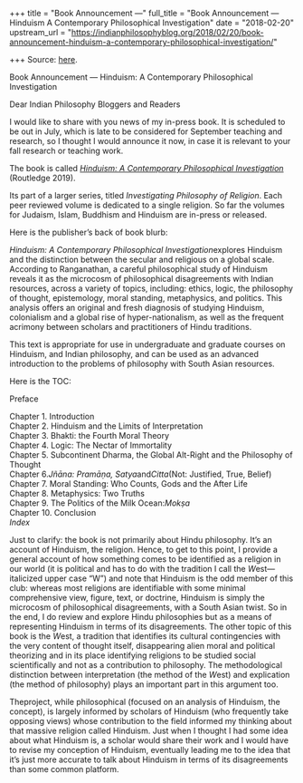 +++
title = "Book Announcement —"
full_title = "Book Announcement — Hinduism A Contemporary Philosophical Investigation"
date = "2018-02-20"
upstream_url = "https://indianphilosophyblog.org/2018/02/20/book-announcement-hinduism-a-contemporary-philosophical-investigation/"

+++
Source: [here](https://indianphilosophyblog.org/2018/02/20/book-announcement-hinduism-a-contemporary-philosophical-investigation/).

Book Announcement — Hinduism: A Contemporary Philosophical Investigation

Dear Indian Philosophy Bloggers and Readers

I would like to share with you news of my in-press book. It is scheduled
to be out in July, which is late to be considered for September teaching
and research, so I thought I would announce it now, in case it is
relevant to your fall research or teaching work.

The book is called *[Hinduism: A Contemporary Philosophical
Investigation](https://www.routledge.com/Hinduism-A-Contemporary-Philosophical-Investigation/Ranganathan/p/book/9781138909106)*
(Routledge 2019).

Its part of a larger series, titled *Investigating Philosophy of
Religion*. Each peer reviewed volume is dedicated to a single religion.
So far the volumes for Judaism, Islam, Buddhism and Hinduism are
in-press or released.

Here is the publisher’s back of book blurb:

*Hinduism: A Contemporary Philosophical Investigation*explores Hinduism
and the distinction between the secular and religious on a global scale.
According to Ranganathan, a careful philosophical study of Hinduism
reveals it as the microcosm of philosophical disagreements with Indian
resources, across a variety of topics, including: ethics, logic, the
philosophy of thought, epistemology, moral standing, metaphysics, and
politics. This analysis offers an original and fresh diagnosis of
studying Hinduism, colonialism and a global rise of hyper-nationalism,
as well as the frequent acrimony between scholars and practitioners of
Hindu traditions.

This text is appropriate for use in undergraduate and graduate courses
on Hinduism, and Indian philosophy, and can be used as an advanced
introduction to the problems of philosophy with South Asian resources.

Here is the TOC:

Preface

Chapter 1. Introduction  
Chapter 2. Hinduism and the Limits of Interpretation  
Chapter 3. Bhakti: the Fourth Moral Theory  
Chapter 4. Logic: The Nectar of Immortality  
Chapter 5. Subcontinent Dharma, the Global Alt-Right and the Philosophy
of Thought  
Chapter 6.*Jñāna: Pramāṇa, Satya*and*Citta*(Not: Justified, True,
Belief)  
Chapter 7. Moral Standing: Who Counts, Gods and the After Life  
Chapter 8. Metaphysics: Two Truths  
Chapter 9. The Politics of the Milk Ocean:*Mokṣa*  
Chapter 10. Conclusion  
*Index*

Just to clarify: the book is not primarily about Hindu philosophy. It’s
an account of Hinduism, the religion. Hence, to get to this point, I
provide a general account of how something comes to be identified as a
religion in our world (it is political and has to do with the tradition
I call the *W*est—italicized upper case “W”) and note that Hinduism is
the odd member of this club: whereas most religions are identifiable
with some minimal comprehensive view, figure, text, or doctrine,
Hinduism is simply the microcosm of philosophical disagreements, with a
South Asian twist. So in the end, I do review and explore Hindu
philosophies but as a means of representing Hinduism in terms of its
disagreements. The other topic of this book is the *W*est, a tradition
that identifies its cultural contingencies with the very content of
thought itself, disappearing alien moral and political theorizing and in
its place identifying religions to be studied social scientifically and
not as a contribution to philosophy. The methodological distinction
between interpretation (the method of the *W*est) and explication (the
method of philosophy) plays an important part in this argument too.

Theproject, while philosophical (focused on an analysis of Hinduism,
the concept), is largely informed by scholars of Hinduism (who
frequently take opposing views) whose contribution to the field informed
my thinking about that massive religion called Hinduism. Just when I
thought I had some idea about what Hinduism is, a scholar would share
their work and I would have to revise my conception of Hinduism,
eventually leading me to the idea that it’s just more accurate to talk
about Hinduism in terms of its disagreements than some common platform.


